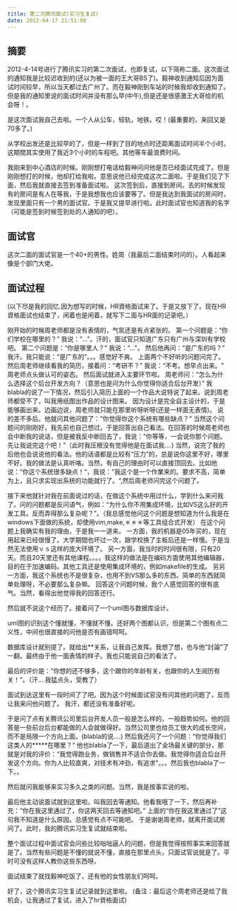 ```yaml
---
title: 第二次腾讯面试(实习生复试)
date: 2012-04-17 21:51:00
---
```


## 摘要
2012-4-14号进行了腾讯实习的第二次面试，也即复试，以下简称二面。这次面试的通知我是比较迟收到的(还以为被一面的王大哥BS了)。毅神收到通知后因为面试时间较早，所以当天都过去广州了。而在毅神刚到车站的时候我却收到通知了。但是我的通知里说的面试时间并没有那么早(中午),但是还是很感激王大哥给的机会呀！。

是这次面试我自己去啦。一个人从公车，轻轨，地铁。哎！(最重要的，来回又是70多了。)

从学校出发还是比较早的了，但是一样到了目的地点时还距离面试时间半个小时。这期間其实使用了我近3个小时的车程吧。其他等车最浪费时间。

我刚来到中心酒店的时候。刚刚想打电话给毅神问问他是否已经面试完成了。但是刚刚想打的时候，他却打给我啦。意思说他已经完成这次二面啦。于是我们见了下面，然后我就直接去签到准备面试啦。
这次签到后，直接到房间。去的时候发现有的房间是有人在等我，于是我想我也应该要等了。但是我达到我面试的房间时，发现里面只有一个男的面试官。于是我又提早进行啦。此时面试官也知道我的名字（可能是签到时候签到处的人通知的吧）。
<!--more-->

## 面试官
这次二面的面试官是一个40+的男性。姓周（我最后二面结束时问的）。人看起来像是个部门大佬。


## 面试过程
(以下尽是我的回忆.因为想写的时候，HR資格面试来了。于是又放下了。现在HR資格面试也结束了，闲着也是闲着，就写下二面与HR面的记录吧。）

刚开始的时候周老师都是没有表情的，气氛还是有点紧张的。
第一个问题是：“你们学校在哪里的？”
我说："..."。汗的，面试官只知道广东只有广州与深圳有学校吧。
第二个问题是：“你是哪里人？”
我说：“..."。
然后他再问：“是广东的吗？”
我汗。我只能说：“是广东的”。。。感觉好不爽。
上面两个不好听的问题问完了。然后周老师继续看我的简历，接着问：“考研不？”
我说：“不考。想早点出来。"
周老师点头做认可的姿态。
然后面试就进入主要环节啦。
周老师问：“怎么为什么选择这个后台开发方向？（意思也是问为什么你觉得你适合后台开发）”
我blabla的说了一下情况，然后引入简历上面的一个作品大说特说了起来。说到周老师都受不了，叫我用纸图出作品的设计图来。
因为设计是完全自主设计的，于是能够画出来。边画边说，周老师就只能在那里听呀听呀(还是一样面无表情)。
说的差不多后。他就问其他问题了：“你觉得你这个系统有哪些缺点？”
当然这个问题问的刚刚好，我先前也自己想过。于是回答出自己看法。在回答的时候周老师也会中断我的说话，但是被我反中断回去了，我说：”你等等，一会说你那个问题。先让我说完这个吧！”（此时我压根没有觉得他是在面试我....)
当然，说完了我的后他也会说说他的看法。他的话语都是比较有“压力”的，总是说你这里不好，哪里不好。我的做法是认真听咯。当然，有自己的理由时可以直接顶回去。比如他说：“你这个系统很多缺点！“，我说：”我这个是一个作業来的。要求不高，简单为上，且只求实现出系统的功能就行了。“,然后周老师问完这个问题了。

接下来他就针对我在前面说过的话，在做这个系统中用过什么，学到什么来问我了。问的问题都是反问语气，例如：“为什么你不用集成环境，比如VS这么好的开发工具。反而弄得那么复杂呢？”。（我总感觉他问这个问题是想知道为什么我是在windows下面做的系统，却使用vim,make,＊＊＊等工具组合式开发）
在这个问题上我确实有我的理由，于是我一一道来。
一方面，我的机器是05年买的，现在用起来已经很慢了。大学期間也坏过一次，跟学校换了主板后还是一样慢。于是当然无法使用ｖｓ这样的庞大环境了。
另一方面，我当时的时间很有限，只有20天。而且20天里还有其他课程。。。。我这样的做法是在编码方面使用其他编辑器，目的在于加速编码。其他工具还是使用集成环境的，例如makefile的生成。
另另一方面，我这个系统也不是很复杂，也用不到VS那么多的东西。简单的东西就简单处理呀，不必要那么复杂嘛。
回答这个问题时候，我个人感觉回答的很有底气。当然，看得出他觉得我的回答还行。


然后就不说这个经历了。接着问了一个uml图与数据库设计。

uml图的识别这个懂就懂，不懂就不懂。还好两个图都认识，但是第二个图有点二义性，中间也很直接的问他是否有画错呵呵。

数据库设计就别提了。就给出**关系，让我自己发挥。我想了想，也与他“討論”了一翻。最终由于他一面表情的样子。我也只能说自己的看法了。

最后的评价是：”你想的还不够多，这个跟你的年龄有关，也跟你的人生阅历有关！“。（汗....我猛点头，受教了）


面试到达这里有一段时间了了吧。因为这个时候面试官没有问其他的问题了，反而让我来问他问题了。
我汗，都还没有准备好呢。


于是问了点有关腾讯公司里后台开发人员一般是怎么样的，一般趋势如何。他的回答是一些前台后台都能做的人会就做得好。当然公司里也给员工很大的成长空间，而不是局限一个方向上面。(blabla的说....)
然后我还问了一个问题：“你觉得我们这类人的*****在哪里？“
他也blabla了一下，最后道出了全场最关键的部分，那就是对我的评价：“我觉得跑业务，做销售并不适合你去做。我觉得你适合后台开发这个方向。你为人比较直爽，对技术有冲劲，有追求”。。。然后我也blabla了一下。。


然后就问我能够来实习多久之类的问题。当然，我是按事实说的啦。


最后他主动说面试就到这里啦。叫我回去等通知。他看我哦了一下，然后再补充：“你在我这里通过了，你这两天回去等通知吧。”
上面的“你在我这里通过了”这句我不知道是什么原因。总感觉有点不可能吧。
于是谢谢周老师，就离开面试房间了。此时，我的腾讯实习生复试就结束啦。


整个面试过程中面试官会问些比较咄咄逼人的问题，但是我觉得按照事实来回答就是了。当然有些问题是不懂的就说不懂，直接在那里点头，只面试官说就是了。平时可没有这样人教你这些东西呀。


面试结束了就找毅神吃饭了，还有他的女性朋友们呵呵。


好了，这个腾讯实习生复试记录就到这里啦。 
(备注：最后这个周老师还是给了我机会，让我通过了复试，进入了hr資格面试)
